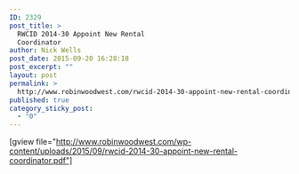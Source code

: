 ```yaml
---
ID: 2329
post_title: >
  RWCID 2014-30 Appoint New Rental
  Coordinator
author: Nick Wells
post_date: 2015-09-20 16:28:18
post_excerpt: ""
layout: post
permalink: >
  http://www.robinwoodwest.com/rwcid-2014-30-appoint-new-rental-coordinator/
published: true
category_sticky_post:
  - "0"
---
```

[gview file="http://www.robinwoodwest.com/wp-content/uploads/2015/09/rwcid-2014-30-appoint-new-rental-coordinator.pdf"]